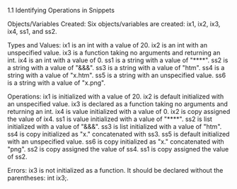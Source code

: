 1.1 Identifying Operations in Snippets

Objects/Variables Created:
Six objects/variables are created: ix1, ix2, ix3, ix4, ss1, and ss2.


Types and Values:
ix1 is an int with a value of 20.
ix2 is an int with an unspecified value.
ix3 is a function taking no arguments and returning an int.
ix4 is an int with a value of 0.
ss1 is a string with a value of "****".
ss2 is a string with a value of "&&&".
ss3 is a string with a value of "htm".
ss4 is a string with a value of "x.htm".
ss5 is a string with an unspecified value.
ss6 is a string with a value of "x.png".


Operations:
ix1 is initialized with a value of 20.
ix2 is default initialized with an unspecified value.
ix3 is declared as a function taking no arguments and returning an int.
ix4 is value initialized with a value of 0.
ix2 is copy assigned the value of ix4.
ss1 is value initialized with a value of "****".
ss2 is list initialized with a value of "&&&".
ss3 is list initialized with a value of "htm".
ss4 is copy initialized as "x." concatenated with ss3.
ss5 is default initialized with an unspecified value.
ss6 is copy initialized as "x." concatenated with "png".
ss2 is copy assigned the value of ss4.
ss1 is copy assigned the value of ss2.


Errors:
ix3 is not initialized as a function. It should be declared without the parentheses: int ix3;.